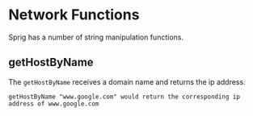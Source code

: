 # Network Functions

Sprig has a number of string manipulation functions.

## getHostByName

The `getHostByName` receives a domain name and returns the ip address.

```
getHostByName "www.google.com" would return the corresponding ip address of www.google.com
```
